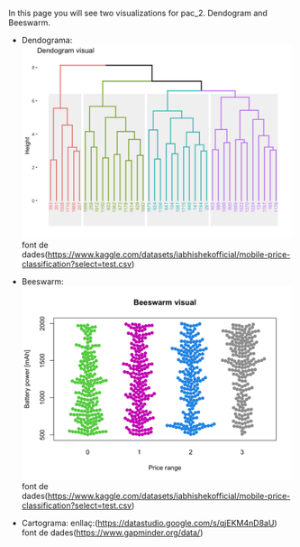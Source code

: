In this page you will see two visualizations for pac_2. Dendogram and Beeswarm.

* Dendograma:
![dendogram](Dendogram.png)
font de dades(https://www.kaggle.com/datasets/iabhishekofficial/mobile-price-classification?select=test.csv)

* Beeswarm:
![Beeswarm](Beeswarm.png)
font de dades(https://www.kaggle.com/datasets/iabhishekofficial/mobile-price-classification?select=test.csv)

* Cartograma:
enllaç:(https://datastudio.google.com/s/qjEKM4nD8aU)
font de dades(https://www.gapminder.org/data/)
